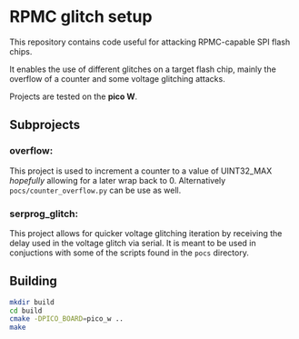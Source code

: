 # RPMC glitch setup

This repository contains code useful for attacking RPMC-capable SPI flash chips.

It enables the use of different glitches on a target flash chip, mainly the overflow of a counter and some voltage glitching attacks.

Projects are tested on the **pico W**.

## Subprojects

### overflow:

This project is used to increment a counter to a value of UINT32_MAX *hopefully* allowing for a later wrap back to 0.
Alternatively `pocs/counter_overflow.py` can be use as well. 

### serprog_glitch:

This project allows for quicker voltage glitching iteration by receiving the delay used in the voltage glitch via serial.
It is meant to be used in conjuctions with some of the scripts found in the `pocs` directory.

## Building

```sh
mkdir build
cd build
cmake -DPICO_BOARD=pico_w ..
make
```
